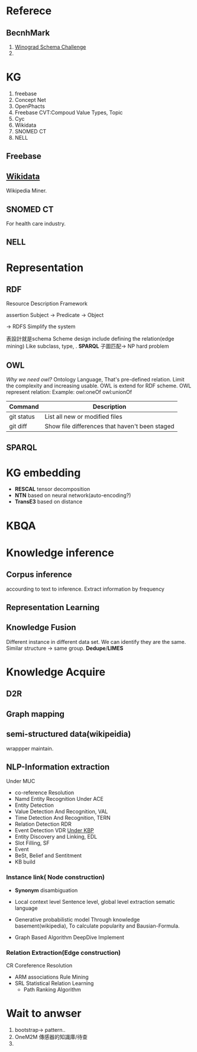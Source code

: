 # Referece
## BecnhMark
1. [Winograd Schema Challenge](http://commonsensereasoning.org/winograd.html)
2.
# KG
1. freebase
2. Concept Net
3. OpenPhacts
4. Freebase
	CVT:Compoud Value Types, Topic
5. Cyc
6. Wikidata
7. SNOMED CT
8. NELL
## Freebase
## [Wikidata](https://www.wikidata.org/wiki/Wikidata:Main_Page)
Wikipedia Miner.
## SNOMED CT
For health care industry.
## NELL

# Representation
## RDF
Resource Description Framework

assertion
Subject -> Predicate -> Object

-> RDFS
Simplify the system

表設計就是schema
Scheme design include defining the relation(edge mining) Like subclass, type, .
**SPARQL**
子圖匹配-> NP hard problem
## OWL
*Why we need owl?*
Ontology Language, That's pre-defined relation. Limit the complexity and increasing usable.
OWL is extend for RDF scheme.
OWL represent relation:
Example:
owl:oneOf
owl:unionOf

| Command | Description |
| --- | --- |
| git status | List all new or modified files |
| git diff | Show file differences that haven't been staged |

## SPARQL


# KG embedding
- **RESCAL** tensor decomposition
- **NTN** based on neural network(auto-encoding?)
- **TransE3** based on distance

# KBQA
# Knowledge inference
## Corpus inference
accourding to text to inference. Extract information by frequency
## Representation Learning
## Knowledge Fusion
Different instance in different data set. We can identify they are the same. Similar structure -> same group. **Dedupe**/**LIMES**
# Knowledge Acquire
## D2R
## Graph mapping
## semi-structured data(wikipeidia)
wrappper maintain.
## NLP-Information extraction
Under  MUC
- co-reference Resolution
- Namd Entity Recognition
Under ACE
- Entity Detection
- Value Detection And Recognition, VAL
- Time Detection And Recognition, TERN
- Relation Detection RDR
- Event Detection VDR
[Under KBP](https://tac.nist.gov/2017/KBP)
- Entity Discovery and Linking, EDL
- Slot Filling, SF
- Event
- BeSt, Belief and Sentitment
- KB build
### Instance link( Node construction)
- **Synonym** disambiguation
- Local context level
	Sentence level, global level extraction sematic language
- Generative probabilistic model
	Through knowledge basement(wikipedia), To calculate popularity and Bausian-Formula. 

- Graph Based Algorithm
	DeepDive Implement

### Relation Extraction(Edge construction)
CR Coreference Resolution

- ARM associations Rule Mining
- SRL Statistical Relation Learning 
	- Path Ranking Algorithm
	
 

# Wait to anwser
1. bootstrap-> pattern..
2.  OneM2M 傳感器的知識庫/待查 
3. 

<!--stackedit_data:
eyJoaXN0b3J5IjpbMTk5NTQ3OTgxNSwtMTE4OTI3MTc1MiwxMD
kwMTE0OTk4LDYxOTcxMTc4MCwxNjAxOTM0MzUwLC0xOTUzMzQ1
OTk5LC0xNjkwMzAyODQ3LC05NzY2NzI1OTIsMTgyNTU0NDgxMC
wtMTAzNTA2OTY0NiwxMTgxNzcyMDU3LDUxMDcwOTA5Miw2MjQy
OTQwODMsLTg5NTA0NDk5OSwxMDY3NjkwOTk2LC0xNDYwOTI3OD
Q0LC0xNjMzOTcwNjc4LDE1MzU2NDc1ODcsOTc2MTAxMTQ0LDk1
MDU2NTg3MV19
-->